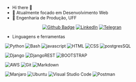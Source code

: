- Hi there 👋
- 👀 Atualmente focado em Desenvolvimento Web
- 🌱 Engenharia de Produção, UFF

<div align="center">

[![Github Badge](https://img.shields.io/badge/GitHub-100000?style=for-the-badge&logo=github&logoColor=white)](https://github.com/joaoguilherme1)
[![LinkedIn](https://img.shields.io/badge/linkedin-%230077B5.svg?style=for-the-badge&logo=linkedin&logoColor=white)](https://www.linkedin.com/in/jo%C3%A3o-guilherme-gon%C3%A7alves-de-souza-2805591a6/)
[![Telegran](https://img.shields.io/badge/Telegram-2CA5E0?style=for-the-badge&logo=telegram&logoColor=white)](https://t.me/joaoguilhermesouza1)

</div>
  
- Linguagens e ferramentas
  
![Python](https://img.shields.io/badge/python-3670A0?style=for-the-badge&logo=python&logoColor=ffdd54)
![Bash](https://img.shields.io/badge/Shell_Script-121011?style=for-the-badge&logo=gnu-bash&logoColor=white)
![javascript](https://img.shields.io/badge/JavaScript-323330?style=for-the-badge&logo=javascript&logoColor=F7DF1E)
![HTML](https://img.shields.io/badge/HTML5-E34F26?style=for-the-badge&logo=html5&logoColor=white)
![CSS](https://img.shields.io/badge/CSS3-1572B6?style=for-the-badge&logo=css3&logoColor=whit)
![postgresSQL](https://img.shields.io/badge/PostgreSQL-316192?style=for-the-badge&logo=postgresql&logoColor=white)

![Django](https://img.shields.io/badge/django-%23092E20.svg?style=for-the-badge&logo=django&logoColor=white)
![DjangoREST](https://img.shields.io/badge/DRF-ff1709?style=for-the-badge&logo=django&logoColor=white&color=ff1709&labelColor=gray)
![BOOTSTRAP](https://img.shields.io/badge/Bootstrap-563D7C?style=for-the-badge&logo=bootstrap&logoColor=white)

![AWS](https://img.shields.io/badge/Amazon_AWS-FF9900?style=for-the-badge&logo=amazonaws&logoColor=white)
![Git](https://img.shields.io/badge/git-%23F05033.svg?style=for-the-badge&logo=git&logoColor=white)
![Markdown](https://img.shields.io/badge/Markdown-000000?style=for-the-badge&logo=markdown&logoColor=white)

![Manjaro](https://img.shields.io/badge/Manjaro-35BF5C?style=for-the-badge&logo=Manjaro&logoColor=white)
![Ubuntu](https://img.shields.io/badge/Ubuntu-E95420?style=for-the-badge&logo=ubuntu&logoColor=white)
![Visual Studio Code](https://img.shields.io/badge/VSCode-0078d7.svg?style=for-the-badge&logo=visual-studio-code&logoColor=white)
![Postman](https://img.shields.io/badge/Postman-FF6C37?style=for-the-badge&logo=Postman&logoColor=white)
